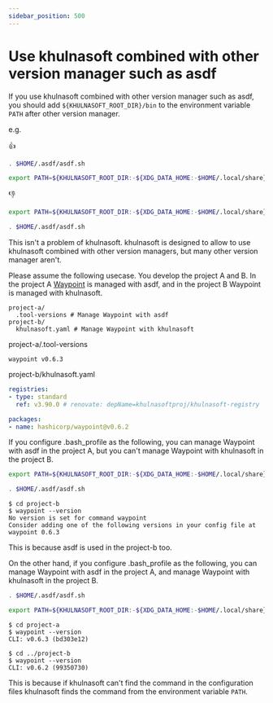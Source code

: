 ```yaml
---
sidebar_position: 500
---
```


# Use khulnasoft combined with other version manager such as asdf

If you use khulnasoft combined with other version manager such as asdf,
you should add `${KHULNASOFT_ROOT_DIR}/bin` to the environment variable `PATH` after other version manager.

e.g.

:thumbsup:

```bash
. $HOME/.asdf/asdf.sh

export PATH=${KHULNASOFT_ROOT_DIR:-${XDG_DATA_HOME:-$HOME/.local/share}/khulnasoftproj-khulnasoft}/bin:$PATH
```

:thumbsdown:

```bash
export PATH=${KHULNASOFT_ROOT_DIR:-${XDG_DATA_HOME:-$HOME/.local/share}/khulnasoftproj-khulnasoft}/bin:$PATH

. $HOME/.asdf/asdf.sh
```

This isn't a problem of khulnasoft.
khulnasoft is designed to allow to use khulnasoft combined with other version managers, but many other version manager aren't.

Please assume the following usecase.
You develop the project A and B.
In the project A [Waypoint](https://www.waypointproject.io/) is managed with asdf, and in the project B Waypoint is managed with khulnasoft.

```
project-a/
  .tool-versions # Manage Waypoint with asdf
project-b/
  khulnasoft.yaml # Manage Waypoint with khulnasoft
```

project-a/.tool-versions

```
waypoint v0.6.3
```

project-b/khulnasoft.yaml

```yaml
registries:
- type: standard
  ref: v3.90.0 # renovate: depName=khulnasoftproj/khulnasoft-registry

packages:
- name: hashicorp/waypoint@v0.6.2
```

If you configure .bash_profile as the following,
you can manage Waypoint with asdf in the project A, but you can't manage Waypoint with khulnasoft in the project B.

```bash
export PATH=${KHULNASOFT_ROOT_DIR:-${XDG_DATA_HOME:-$HOME/.local/share}/khulnasoftproj-khulnasoft}/bin:$PATH

. $HOME/.asdf/asdf.sh
```

```console
$ cd project-b
$ waypoint --version
No version is set for command waypoint
Consider adding one of the following versions in your config file at 
waypoint 0.6.3
```

This is because asdf is used in the project-b too.

On the other hand, if you configure .bash_profile as the following,
you can manage Waypoint with asdf in the project A, and manage Waypoint with khulnasoft in the project B.

```bash
. $HOME/.asdf/asdf.sh

export PATH=${KHULNASOFT_ROOT_DIR:-${XDG_DATA_HOME:-$HOME/.local/share}/khulnasoftproj-khulnasoft}/bin:$PATH
```

```console
$ cd project-a
$ waypoint --version
CLI: v0.6.3 (bd303e12)

$ cd ../project-b
$ waypoint --version
CLI: v0.6.2 (99350730)
```

This is because if khulnasoft can't find the command in the configuration files khulnasoft finds the command from the environment variable `PATH`.
